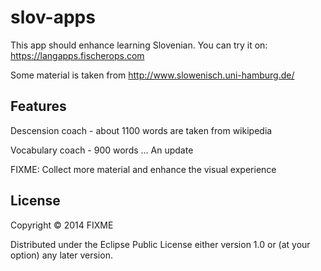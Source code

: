 # slov-apps
This app should enhance learning Slovenian.
You can try it on: https://langapps.fischerops.com

Some material is taken from http://www.slowenisch.uni-hamburg.de/
## Features
Descension coach - about 1100 words are taken from wikipedia

Vocabulary coach - 900 words
...
An update

FIXME:
Collect more material and enhance the visual experience

## License

Copyright © 2014 FIXME

Distributed under the Eclipse Public License either version 1.0 or (at
your option) any later version.

